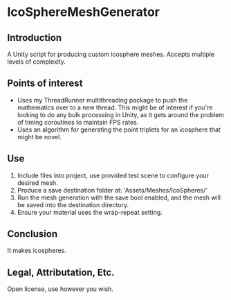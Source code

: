 # IcoSphereMeshGenerator

## Introduction

A Unity script for producing custom icosphere meshes. Accepts multiple levels of complexity.

## Points of interest

* Uses my ThreadRunner multithreading package to push the mathematics over to a new thread. This might be of interest if you're looking to do any bulk processing in Unity, as it gets around the problem of timing coroutines to maintain FPS rates.
* Uses an algorithm for generating the point triplets for an icosphere that might be novel.

## Use

1. Include files into project, use provided test scene to configure your desired mesh.
2. Produce a save destination folder at: 'Assets/Meshes/IcoSpheres/'
3. Run the mesh generation with the save bool enabled, and the mesh will be saved into the destination directory.
4. Ensure your material uses the wrap-repeat setting.

## Conclusion

It makes icospheres.

## Legal, Attributation, Etc.

Open license, use however you wish.
